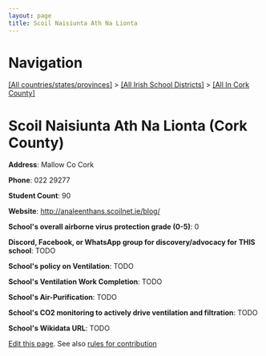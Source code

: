 ```yaml
---
layout: page
title: Scoil Naisiunta Ath Na Lionta
---
```

# Navigation

[[All countries/states/provinces]](../../..) > [[All Irish School Districts]](../..) > [[All In Cork County]](..)

# Scoil Naisiunta Ath Na Lionta (Cork County)

**Address**: Mallow Co Cork

**Phone**: 022 29277

**Student Count**: 90

**Website**: <http://analeenthans.scoilnet.ie/blog/>

**School's overall airborne virus protection grade (0-5)**: 0

**Discord, Facebook, or WhatsApp group for discovery/advocacy for THIS school**: TODO

**School's policy on Ventilation**: TODO

**School's Ventilation Work Completion**: TODO

**School's Air-Purification**: TODO

**School's CO2 monitoring to actively drive ventilation and filtration**: TODO

**School's Wikidata URL**: TODO


[Edit this page](https://github.com/ventilate-schools/Ireland/edit/main/./Cork_County/Scoil_Naisiunta_Ath_Na_Lionta.md). See also [rules for contribution](../../../contribution-rules/)